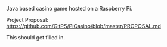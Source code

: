 Java based casino game hosted on a Raspberry Pi.

Project Proposal: https://github.com/GitPS/PiCasino/blob/master/PROPOSAL.md

This should get filled in.
